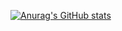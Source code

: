 [![Anurag's GitHub stats](https://github-readme-stats.vercel.app/api?username=Ivorforce&hide_rank=true&disable_animations=true&theme=transparent&bg_color=00000000&hide_border=true&show_icons=true&hide_title=true&text_color=6e7781&icon_color=80808080)](https://github.com/anuraghazra/github-readme-stats)
